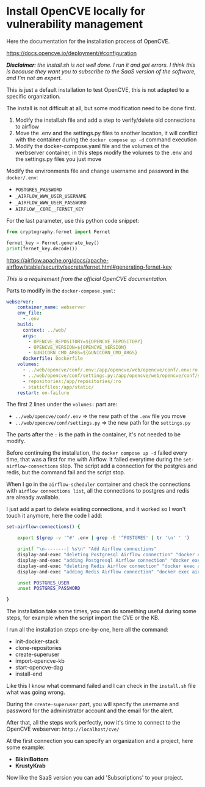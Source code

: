 # Install OpenCVE locally for vulnerability management

Here the documentation for the installation process of OpenCVE.

https://docs.opencve.io/deployment/#configuration

***Disclaimer**: the install.sh is not well done. I run it and got errors. I think this is because they want you to subscribe to the SaaS version of the software, and I'm not an expert.*

This is just a default installation to test OpenCVE, this is not adapted to a specific organization.

The install is not difficult at all, but some modification need to be done first.

1. Modify the install.sh file and add a step to verify/delete old connections to airflow
2. Move the .env and the settings.py files to another location, it will conflict with the container during the `docker compose up -d` command execution
3. Modify the docker-compose.yaml file and the volumes of the werbserver container, in this steps modify the volumes to the .env and the settings.py files you just move

Modify the environments file and change username and password in the `docker/.env`:
- `POSTGRES_PASSWORD`
- `_AIRFLOW_WWW_USER_USERNAME`
- `_AIRFLOW_WWW_USER_PASSWORD`
- `AIRFLOW__CORE__FERNET_KEY`

For the last parameter, use this python code snippet:
```python
from cryptography.fernet import Fernet

fernet_key = Fernet.generate_key()
print(fernet_key.decode())
```

https://airflow.apache.org/docs/apache-airflow/stable/security/secrets/fernet.html#generating-fernet-key

*This is a requirement from the official OpenCVE documentation.*

Parts to modify in the `docker-compose.yaml`:
```yaml
webserver:
    container_name: webserver
    env_file:
      - .env
    build:
      context: ../web/
      args:
        - OPENCVE_REPOSITORY=${OPENCVE_REPOSITORY}
        - OPENCVE_VERSION=${OPENCVE_VERSION}
        - GUNICORN_CMD_ARGS=${GUNICORN_CMD_ARGS}
      dockerfile: Dockerfile
    volumes:
      - ../web/opencve/conf/.env:/app/opencve/web/opencve/conf/.env:ro
      - ../web/opencve/conf/settings.py:/app/opencve/web/opencve/conf/settings.py:ro
      - repositories:/app/repositories/:ro
      - staticfiles:/app/static/
    restart: on-failure
```

The first 2 lines under the `volumes:` part are:
- `../web/opencve/conf/.env` => the new path of the `.env` file you move
- `../web/opencve/conf/settings.py` => the new path for the `settings.py`

The parts after the `:` is the path in the container, it's not needed to be modify.

Before continuing the installation, the `docker compose up -d` failed every time, that was a first for me with Airflow. It failed everytime during the `set-airflow-connections` step. The script add a connection for the postgres and redis, but the command fail and the script stop. 

When I go in the `airflow-scheduler` container and check the connections with `airflow connections list`, all the connections to postgres and redis are already available.

I just add a part to delete existing connections, and it worked so I won't touch it anymore, here the code I add:

```bash
set-airflow-connections() {

    export $(grep -v '^#' .env | grep -E '^POSTGRES' | tr '\n' ' ')

    printf "\n--------| %s\n" "Add Airflow connections"
    display-and-exec "deleting Postgresql Airflow connection" "docker exec airflow-scheduler airflow connections delete opencve-postgres"
    display-and-exec "adding Postgresql Airflow connection" "docker exec airflow-scheduler airflow connections add opencve_postgres --conn-uri postgres://$POSTGRES_USER:$POSTGRES_PASSWORD@postgres:5432/opencve > /dev/null"
    display-and-exec "deleting Redis Airflow connection" "docker exec airflow-scheduler airflow connections delete opencve-redis"
    display-and-exec "adding Redis Airflow connection" "docker exec airflow-scheduler airflow connections add opencve_redis --conn-uri redis://redis:6379 --conn-extra '{\"db\": 3}' > /dev/null"

    unset POSTGRES_USER
    unset POSTGRES_PASSWORD

}
```

The installation take some times, you can do something useful during some steps, for example when the script import the CVE or the KB.

I run all the installation steps one-by-one, here all the command:
- init-docker-stack
- clone-repositories
- create-superuser
- import-opencve-kb
- start-opencve-dag
- install-end

Like this I know what command failed and I can check in the `install.sh` file what was going wrong.

During the `create-superuser` part, you will specify the username and password for the administrator account and the email for the alert.

After that, all the steps work perfectly, now it's time to connect to the OpenCVE webserver: `http://localhost/cve/`

At the first connection you can specify an organization and a project, here some example:
- **BikiniBottom**
- **KrustyKrab**

Now like the SaaS version you can add 'Subscriptions' to your project.